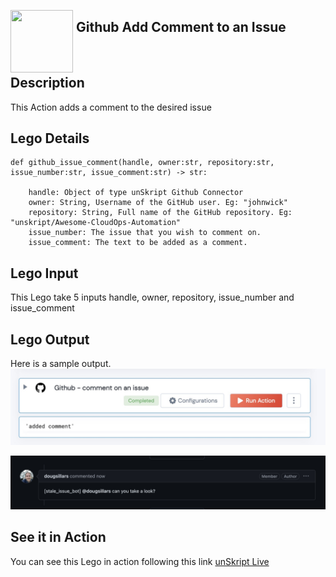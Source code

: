 [<img align="left" src="https://unskript.com/assets/favicon.png" width="100" height="100" style="padding-right: 5px">](https://unskript.com/assets/favicon.png) 
<h2>Github Add Comment to an Issue</h2>

<br>

## Description
This Action adds a comment to the desired issue

## Lego Details

    def github_issue_comment(handle, owner:str, repository:str, issue_number:str, issue_comment:str) -> str:

        handle: Object of type unSkript Github Connector
        owner: String, Username of the GitHub user. Eg: "johnwick"
        repository: String, Full name of the GitHub repository. Eg: "unskript/Awesome-CloudOps-Automation"
        issue_number: The issue that you wish to comment on.
        issue_comment: The text to be added as a comment.

## Lego Input
This Lego take 5 inputs handle, owner, repository, issue_number and issue_comment

## Lego Output
Here is a sample output.
<img src="./1.jpg">

<img src="./2.jpg">


## See it in Action

You can see this Lego in action following this link [unSkript Live](https://us.app.unskript.io)